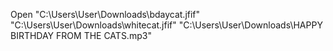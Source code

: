 Open
"C:\Users\User\Downloads\bdaycat.jfif"
"C:\Users\User\Downloads\whitecat.jfif"
"C:\Users\User\Downloads\HAPPY BIRTHDAY FROM THE CATS.mp3"
